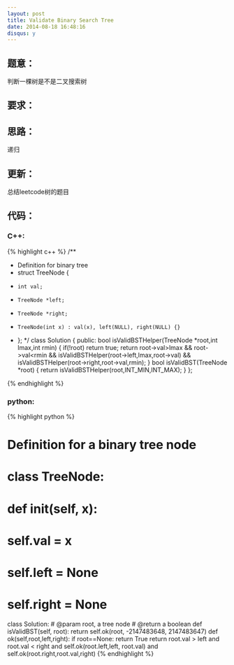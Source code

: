 ```yaml
---
layout: post
title: Validate Binary Search Tree
date: 2014-08-18 16:48:16
disqus: y
---
```


## 题意：
判断一棵树是不是二叉搜索树

## 要求：


## 思路：
递归

## 更新：
总结leetcode树的题目

## 代码：

### C++:

{% highlight c++ %}
/**
 * Definition for binary tree
 * struct TreeNode {
 *     int val;
 *     TreeNode *left;
 *     TreeNode *right;
 *     TreeNode(int x) : val(x), left(NULL), right(NULL) {}
 * };
 */
class Solution {
public:
    bool isValidBSTHelper(TreeNode *root,int lmax,int rmin)
    {
        if(!root)
            return true;
        return root->val>lmax && root->val<rmin && isValidBSTHelper(root->left,lmax,root->val) && isValidBSTHelper(root->right,root->val,rmin);
    }
    bool isValidBST(TreeNode *root) {
        return isValidBSTHelper(root,INT_MIN,INT_MAX);
    }
};


 {% endhighlight %}
### python:

{% highlight python %}

# Definition for a  binary tree node
# class TreeNode:
#     def __init__(self, x):
#         self.val = x
#         self.left = None
#         self.right = None

class Solution:
    # @param root, a tree node
    # @return a boolean
    def isValidBST(self, root):
        return self.ok(root, -2147483648, 2147483647)
    def ok(self,root,left,right):
        if root==None:
            return True
        return root.val > left and root.val < right and self.ok(root.left,left, root.val) and self.ok(root.right,root.val,right)
 {% endhighlight %}
